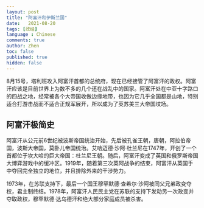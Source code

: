 ```yaml
---
layout: post
title: "阿富汗和伊斯兰国"
date:   2021-08-20
tags: [政经]
language : Chinese
comments: true
author: Zhen
toc: false
published: true
hidden: false
---
```

8月15号，塔利班攻入阿富汗首都的总统府，现在已经接管了阿富汗的政权。阿富汗应该是目前世界上为数不多的几个还在战乱中的国家。阿富汗处在中亚十字路口的四战之地，经常被各个大帝国收做边缘地带，也因为它几乎全国都是山地，特别适合打游击战而不适合正规军展开，所以成为了英苏美三大帝国坟场。

## 阿富汗极简史
阿富汗从公元前6世纪被波斯帝国统治开始，先后被孔雀王朝，唐朝，阿拉伯帝国，波斯大帝国，莫卧儿帝国统治。艾哈迈德·沙阿·杜兰尼在1747年，开创了一个首都位于坎大哈的巨大帝国：杜兰尼王朝。随后，阿富汗变成了英国和俄罗斯帝国大博弈游戏中的缓冲区。1919年，随着第三次英阿战争的结束，阿富汗从英国手中夺回完全独立的地位，并且排除外来的干涉势力。

1973年，在苏联支持下，最后一个国王穆罕默德·查希尔·沙阿被同父兄弟政变夺权，君主制终结。1978年，阿富汗人民民主党在苏联的支持下发动另一次政变并夺取政权，穆罕默德·达乌德汗和绝大部分家庭成员被杀害。
<!--stackedit_data:
eyJoaXN0b3J5IjpbLTE4ODE5Mzc4NSwtMjE0NDczMDQ0MSwyMD
Q0MzY3MDYsLTU1OTUyMjgxMF19
-->